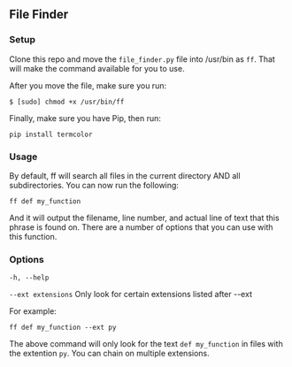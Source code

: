 ## File Finder

### Setup

Clone this repo and move the `file_finder.py` file into /usr/bin as `ff`. That
will make the command available for you to use.

After you move the file, make sure you run:

    $ [sudo] chmod +x /usr/bin/ff

Finally, make sure you have Pip, then run:

    pip install termcolor

### Usage

By default, ff will search all files in the current directory AND all
subdirectories. You can now run the following:

    ff def my_function

And it will output the filename, line number, and actual line of text that this
phrase is found on. There are a number of options that you can use with this function.

### Options

`-h, --help`

`--ext extensions` Only look for certain extensions listed after --ext

For example:

    ff def my_function --ext py

The above command will only look for the text `def my_function` in files with the extention `py`.
You can chain on multiple extensions.

